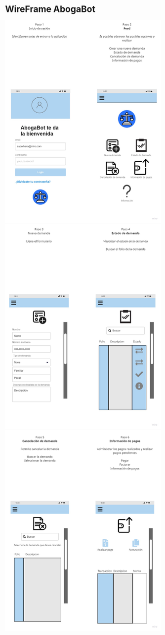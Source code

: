 # WireFrame AbogaBot
![Paso 1 y 2](https://github.com/SaulRodriguezT/IntroFrontEndLaunchX/blob/a206c6fd11f481172a50aedb52dee1427c2cabfd/Wireframe%20Abogabot/My%20First%20Board%20(1).jpg)
![Paso 3 y 4](https://github.com/SaulRodriguezT/IntroFrontEndLaunchX/blob/a206c6fd11f481172a50aedb52dee1427c2cabfd/Wireframe%20Abogabot/My%20First%20Board%20(2).jpg)
![Paso 5 y 6](https://github.com/SaulRodriguezT/IntroFrontEndLaunchX/blob/a206c6fd11f481172a50aedb52dee1427c2cabfd/Wireframe%20Abogabot/My%20First%20Board%20(3).jpg)
